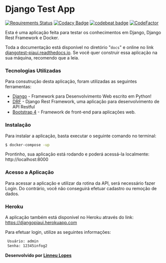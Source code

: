 # Django Test App
[![Requirements Status](https://requires.io/github/linneudm/djangotest/requirements.svg?branch=master)](https://requires.io/github/linneudm/djangotest/requirements/?branch=master)
[![Codacy Badge](https://api.codacy.com/project/badge/Grade/63a0119f3e514bdda67a41d0e53687c6)](https://app.codacy.com/app/linneudm/djangotest?utm_source=github.com&utm_medium=referral&utm_content=linneudm/djangotest&utm_campaign=Badge_Grade_Dashboard)
[![codebeat badge](https://codebeat.co/badges/7e77d1c8-e6c2-4fb1-ac2e-c1f78fbad917)](https://codebeat.co/projects/github-com-linneudm-djangotest-master)
[![CodeFactor](https://www.codefactor.io/repository/github/linneudm/djangotest/badge)](https://www.codefactor.io/repository/github/linneudm/djangotest)

Esta é uma aplicação feita para testar os conhecimentos em Django, Django Rest Framework e Docker.

Toda a documentação está disponível no diretório "``docs``" e online no link [djangotest-piaui.readthedocs.io](https://djangotest-piaui.readthedocs.io/en/latest/). Se você quer construir essa aplicação na sua máquina, recomendo que a leia.

### Tecnologias Utilizadas

Para consutrução desta aplicação, foram utilizadas as seguintes ferramentas:

* [Django](https://www.djangoproject.com/) - Framework para Desenvolvimento Web escrito em Python!
* [DRF](https://www.django-rest-framework.org/) - Django Rest Framework, uma aplicação para desenvolvimento de API Restful
* [Bootstrap 4](https://getbootstrap.com/) - Framework de front-end para aplicações web.

### Instalação
Para instalar a aplicação, basta executar o seguinte comando no terminal:

```sh
$ docker-compose -up
```
Prontinho, sua aplicação está rodando e poderá acessá-la localmente:
http://localhost:8000

### Acesso a Aplicação

Para acessar a aplicação e utilizar da rotina da API, será necessário fazer Login. Do contrário, você não conseguirá efetuar cadastro ou remoção de dados.

### Heroku

A aplicação também está disponível no Heroku através do link:
https://djangopiaui.herokuapp.com

Para efetuar login, utilize as seguintes informações:
```sh
 Usuário: admin
 Senha: 12345infog2
```

**Desenvolvido por [Linneu Lopes](https://github.com/LinneuDM)**
